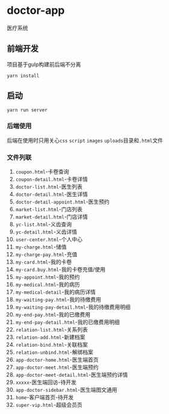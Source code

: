 # doctor-app
医疗系统

## 前端开发
项目基于gulp构建前后端不分离
```
yarn install
```
## 启动
```
yarn run server
```
### 后端使用
后端在使用时只用关心`css` `script` `images` `uploads`目录和`.html`文件

### 文件列联

1. `coupon.html`-卡卷查询
2. `coupon-detail.html`-卡卷详情
3. `doctor-list.html`-医生列表
4. `doctor-detail.html`-医生详情
5. `doctor-detail-appoint.html`-医生预约
6. `market-list.html`-门店列表
7. `market-detail.html`-门店详情
8. `yc-list.html`-义齿查询
9. `yc-detail.html`-义齿详情
10. `user-center.html`-个人中心
11. `my-charge.html`-储值
12. `my-charge-pay.html`-充值
13. `my-card.html`-我的卡卷
14. `my-card.buy.html`-我的卡卷充值/使用
15. `my-appoint.html`-我的预约
16. `my-medical.html`-我的病历
17. `my-medical-detail`-我的病历详情
18. `my-waiting-pay.html`-我的待缴费用
19. `my-waiting-pay-detail.html`-我的待缴费用明细
20. `my-end-pay.html`-我的已缴费用
21. `my-end-pay-detail.html`-我的已缴费用明细
22. `relation-list.html`-关系列表
23. `relation-add.html`-新建档案
24. `relation-bind.html`-关联档案
25. `relation-unbind.html`-解绑档案
26. `app-doctor-home.html`-医生端首页
27. `app-doctor-meet.html`-医生端预约
28. `app-doctor-meet-detail.html`-医生端预约详情
29. `xxxxx`-医生端回访-待开发
30. `app-doctor-sidebar.html`-医生端图文通用
31. `home`-客户端首页-待开发
32. `super-vip.html`-超级会员页

